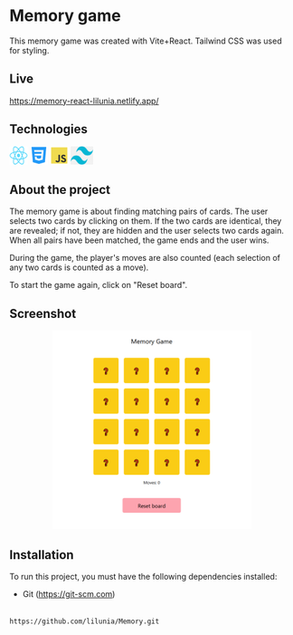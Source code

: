 # Memory game

This memory game was created with Vite+React. Tailwind CSS was used for styling.

## Live

<a href = 'https://memory-react-lilunia.netlify.app/'>https://memory-react-lilunia.netlify.app/</a>

## Technologies

<p align="left">
<a href="https://react.dev/"><img src="./src/img/React-icon.png" style="width:32px; height:32px;" alt="React icon"></a>
<a href="https://developer.mozilla.org/en-US/docs/Web/CSS?retiredLocale=pl"><img src="./src/img/css3_icon.svg" style="width:32px; height:32px;" alt="Css icon"></a>
<a href="https://developer.mozilla.org/en-US/docs/Web/JavaScript"><img src="./src/img/js_icon.svg" style="width:32px; height:32px;" alt="JS icon"></a>
<a href="https://developer.mozilla.org/en-US/docs/Web/JavaScript"><img src="./src/img/tailwind-css-logo.png" style="width:40px; height:32px;" alt="Tailwind CSS icon"></a>

## About the project

The memory game is about finding matching pairs of cards. The user selects two cards by clicking on them. If the two cards are identical, they are revealed; if not, they are hidden and the user selects two cards again. When all pairs have been matched, the game ends and the user wins.

During the game, the player's moves are also counted (each selection of any two cards is counted as a move).

To start the game again, click on "Reset board".

## Screenshot

  <p align="center">
  <img src="./src/img/memory-game.PNG" width= "70%" height= "70%" alt="Main app screenshot">
  </p>
  
## Installation

To run this project, you must have the following dependencies installed:

- Git (https://git-scm.com)

```bash

https://github.com/lilunia/Memory.git

```
